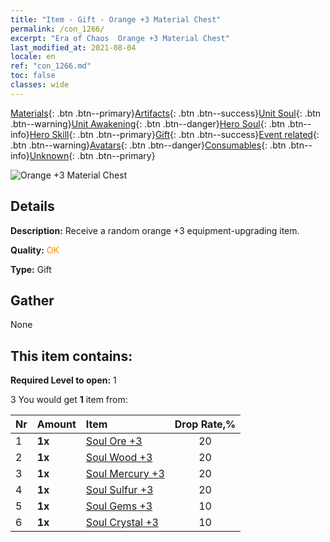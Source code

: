 ```yaml
---
title: "Item - Gift - Orange +3 Material Chest"
permalink: /con_1266/
excerpt: "Era of Chaos  Orange +3 Material Chest"
last_modified_at: 2021-08-04
locale: en
ref: "con_1266.md"
toc: false
classes: wide
---
```

 [Materials](/Items/){: .btn .btn--primary}[Artifacts](/Items/Artifacts/){: .btn .btn--success}[Unit Soul](/Items/UnitSoul/){: .btn .btn--warning}[Unit Awakening](/Items/UnitAwakening/){: .btn .btn--danger}[Hero Soul](/Items/HeroSoul/){: .btn .btn--info}[Hero Skill](/Items/HeroSkill/){: .btn .btn--primary}[Gift](/Items/Gift/){: .btn .btn--success}[Event related](/Items/Events/){: .btn .btn--warning}[Avatars](/Items/Avatars/){: .btn .btn--danger}[Consumables](/Items/Consumables/){: .btn .btn--info}[Unknown](/Items/Unknown/){: .btn .btn--primary}

 ![Orange +3 Material Chest](/images/t/i_304002.png)

## Details
 **Description:** Receive a random orange +3 equipment-upgrading item.

 **Quality:** <span style="color: #FF8C00">OK</span>

 **Type:** Gift

## Gather

  None

## This item contains:

 **Required Level to open:** 1

 3 You would get **1** item  from:

  | Nr | Amount |     Item    | Drop Rate,% |
  |:---|:-------|:------------|:---------:|
  | 1 |  **1x** | [Soul Ore +3](/Items/mat_82/) | 20 | 
  | 2 |  **1x** | [Soul Wood +3](/Items/mat_83/) | 20 | 
  | 3 |  **1x** | [Soul Mercury +3](/Items/mat_84/) | 20 | 
  | 4 |  **1x** | [Soul Sulfur +3](/Items/mat_85/) | 20 | 
  | 5 |  **1x** | [Soul Gems +3](/Items/mat_86/) | 10 | 
  | 6 |  **1x** | [Soul Crystal +3](/Items/mat_87/) | 10 | 
